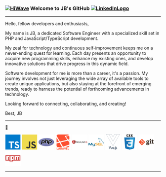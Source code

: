 ### [<img alt="HiWave" target="_blank" width="50px" src="https://raw.githubusercontent.com/MartinHeinz/MartinHeinz/master/wave.gif" />](https://www.linkedin.com/in/jurisbumaniss/) Welcome to JB's GitHub [<img alt="LinkedInLogo" target="_blank" width="20px" src="https://play-lh.googleusercontent.com/kMofEFLjobZy_bCuaiDogzBcUT-dz3BBbOrIEjJ-hqOabjK8ieuevGe6wlTD15QzOqw" />](https://www.linkedin.com/in/jurisbumaniss/)

-----

Hello, fellow developers and enthusiasts,

My name is JB, a dedicated Software Engineer with a specialized skill set in PHP and JavaScript/TypeScript development.

My zeal for technology and continuous self-improvement keeps me on a never-ending quest for learning. Each day presents an opportunity to acquire new programming skills, enhance my existing ones, and develop innovative solutions that drive progress in this dynamic field.

Software development for me is more than a career, it's a passion. My journey involves not just leveraging the wide array of available tools to create unique applications, but also staying at the forefront of emerging trends, ready to harness the potential of forthcoming advancements in technology.

Looking forward to connecting, collaborating, and creating!

Best,
JB

-----

:wrench:

[<img alt="TsLogo" target="_blank" width="50px" src="https://github.com/devicons/devicon/blob/master/icons/typescript/typescript-original.svg" alt="TS Logo" />](https://www.typescriptlang.org/)
[<img alt="JsLogo" target="_blank" width="50px" src="https://github.com/devicons/devicon/blob/master/icons/javascript/javascript-original.svg" alt="JS Logo" />](https://www.javascript.com/)
[<img alt="PhpLogo" target="_blank" width="50px" src="https://github.com/devicons/devicon/blob/master/icons/php/php-original.svg" alt="PhpLogo" />](https://www.php.net/)
[<img alt="LaravelLogo" target="_blank" width="50px" src="https://github.com/devicons/devicon/blob/master/icons/laravel/laravel-plain-wordmark.svg" alt="Laravel Logo" />](https://laravel.com/)
[<img alt="AngularLogo" target="_blank" width="50px" src="https://github.com/devicons/devicon/blob/master/icons/angularjs/angularjs-original-wordmark.svg" alt="AngularLogo" />](https://angular.io/)
[<img alt="MySqlLogo" target="_blank" width="50px" src="https://github.com/devicons/devicon/blob/master/icons/mysql/mysql-original-wordmark.svg" alt="MySqlLogo" />](https://www.mysql.com/)
[<img alt="VueLogo" target="_blank" width="50px" src="https://github.com/devicons/devicon/blob/master/icons/vuejs/vuejs-line-wordmark.svg" alt="VueLogo" />](https://vuejs.org/)
[<img alt="CssLogo" target="_blank" width="50px" src="https://github.com/devicons/devicon/blob/master/icons/css3/css3-original-wordmark.svg" alt="CssLogo" />](https://www.w3.org/)
[<img alt="GitLogo" target="_blank" width="50px" src="https://github.com/devicons/devicon/blob/master/icons/git/git-original-wordmark.svg" alt="GitLogo" />](https://git-scm.com/)
[<img alt="NpmLogo" target="_blank" width="50px" src="https://github.com/devicons/devicon/blob/master/icons/npm/npm-original-wordmark.svg" alt="NpmLogo" />](https://www.npmjs.com/)

-----




